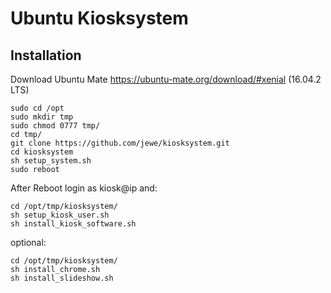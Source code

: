 # Ubuntu Kiosksystem

## Installation
Download Ubuntu Mate
https://ubuntu-mate.org/download/#xenial
(16.04.2 LTS)


```
sudo cd /opt
sudo mkdir tmp
sudo chmod 0777 tmp/
cd tmp/
git clone https://github.com/jewe/kiosksystem.git
cd kiosksystem
sh setup_system.sh
sudo reboot
```

After Reboot login as kiosk@ip and:
```
cd /opt/tmp/kiosksystem/
sh setup_kiosk_user.sh
sh install_kiosk_software.sh
```

optional:
```
cd /opt/tmp/kiosksystem/
sh install_chrome.sh
sh install_slideshow.sh
```
